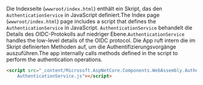 <span data-ttu-id="6f571-101">Die Indexseite (`wwwroot/index.html`) enthält ein Skript, das den `AuthenticationService` in JavaScript definiert.</span><span class="sxs-lookup"><span data-stu-id="6f571-101">The Index page (`wwwroot/index.html`) page includes a script that defines the `AuthenticationService` in JavaScript.</span></span> <span data-ttu-id="6f571-102">`AuthenticationService` behandelt die Details des OIDC-Protokolls auf niedriger Ebene.</span><span class="sxs-lookup"><span data-stu-id="6f571-102">`AuthenticationService` handles the low-level details of the OIDC protocol.</span></span> <span data-ttu-id="6f571-103">Die App ruft intern die im Skript definierten Methoden auf, um die Authentifizierungsvorgänge auszuführen.</span><span class="sxs-lookup"><span data-stu-id="6f571-103">The app internally calls methods defined in the script to perform the authentication operations.</span></span>

```html
<script src="_content/Microsoft.AspNetCore.Components.WebAssembly.Authentication/
    AuthenticationService.js"></script>
```
